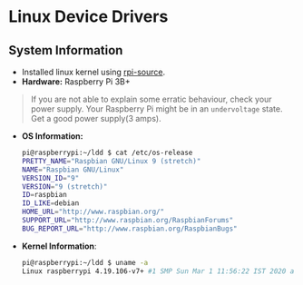 # Linux Device Drivers

## System Information
+ Installed linux kernel using [rpi-source](https://github.com/notro/rpi-source/wiki).
+ **Hardware:** Raspberry Pi 3B+

>If you are not able to explain some erratic behaviour, check your power supply. Your Raspberry Pi might be in an `undervoltage` state. Get a good power supply(3 amps).

+ **OS Information:**
    ```bash
    pi@raspberrypi:~/ldd $ cat /etc/os-release 
    PRETTY_NAME="Raspbian GNU/Linux 9 (stretch)"
    NAME="Raspbian GNU/Linux"
    VERSION_ID="9"
    VERSION="9 (stretch)"
    ID=raspbian
    ID_LIKE=debian
    HOME_URL="http://www.raspbian.org/"
    SUPPORT_URL="http://www.raspbian.org/RaspbianForums"
    BUG_REPORT_URL="http://www.raspbian.org/RaspbianBugs"
    ```
+ **Kernel Information**:
    ```bash
    pi@raspberrypi:~/ldd $ uname -a
    Linux raspberrypi 4.19.106-v7+ #1 SMP Sun Mar 1 11:56:22 IST 2020 armv7l GNU/Linux
    ```
    